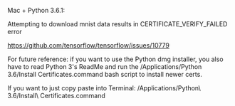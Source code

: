 Mac + Python 3.6.1: 

Attempting to download mnist data results in CERTIFICATE_VERIFY_FAILED error

https://github.com/tensorflow/tensorflow/issues/10779

For future reference: 
if you want to use the Python dmg installer, you also have to read Python 3's ReadMe 
and run the /Applications/Python 3.6/Install Certificates.command bash script to install newer certs.


If you want to just copy paste into Terminal:
/Applications/Python\ 3.6/Install\ Certificates.command
